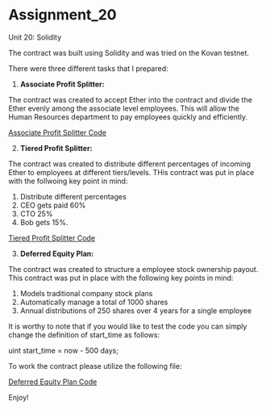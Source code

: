 # Assignment_20
Unit 20: Solidity

The contract was built using Solidity and was tried on the Kovan testnet.

There were three different tasks that I prepared:

1. **Associate Profit Splitter:**

The contract was created to accept Ether into the contract and divide the Ether evenly among the associate level employees. This will allow the Human Resources department to pay employees quickly and efficiently.

[Associate Profit Splitter Code](http://remix.ethereum.org/#optimize=false&evmVersion=null&version=soljson-v0.5.17+commit.d19bba13.js)

2. **Tiered Profit Splitter:**

The contract was created to distribute different percentages of incoming Ether to employees at different tiers/levels. THis contract was put in place with the follwoing key point in mind:

1. Distribute different percentages
2. CEO gets paid 60%
3. CTO 25%
4. Bob gets 15%.

[Tiered Profit Splitter Code](http://remix.ethereum.org/#optimize=false&evmVersion=null&version=soljson-v0.5.17+commit.d19bba13.js)

3. **Deferred Equity Plan:**

The contract was created to structure a employee stock ownership payout. This contract was put in place with the following key points in mind:

  1. Models traditional company stock plans
  2. Automatically manage a total of 1000 shares
  3. Annual distributions of 250 shares over 4 years for a single employee
  
  It is worthy to note that if you would like to test the code you can simply change the definition of start_time as follows:
  
  uint start_time = now - 500 days;
  
  To work the contract please utilize the following file:  
 
[Deferred Equity Plan Code](http://remix.ethereum.org/#optimize=false&evmVersion=null&version=soljson-v0.5.17+commit.d19bba13.js)
  
  
  
  Enjoy!
